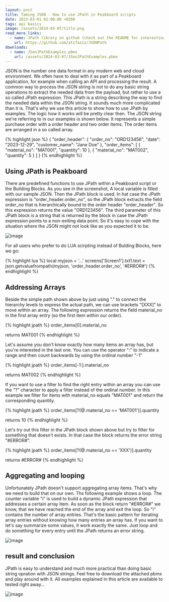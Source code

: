 ```yaml
---
layout: post
title: Taming JSON - How to use JPath in Peakboard scripts
date: 2023-03-01 02:00:00 +0200
tags: api basics
image: /assets/2024-03-07/title.png
read_more_links:
  - name: JPath library on github (check out the README for interesting details)
    url: https://github.com/atifaziz/JSONPath
downloads:
  - name: JSonJPathExamples.pbmx
    url: /assets/2024-03-07/JSonJPathExamples.pbmx
---
```


JSON is the number one data format in any modern web and cloud environment. We often have to deal with it as part of a Peakboard application, for example when calling an API and processing the result. A common way to process the JSON string is not to do any basic string operations to extract the needed data from the payload, but rather to use a so called JPath expression. This JPath is a string describing the way to find the needed data within the JSON string. It sounds much more complicated than it is. That's why we use this article to show how to use JPath by examples. The logic how it works will be pretty clear then. The JSON string we're referring to in our examples is shown below. It represents a simple purchase order with a order header and two order items. The order items are arranged in a so called array.

{% highlight json %}
{
    "order_header": {
        "order_no": "ORD123456",
        "date": "2023-12-29",
        "customer_name": "Jane Doe"
    },
    "order_items": [
        {
            "material_no": "MAT001",
            "quantity": 10
        },
        {
            "material_no": "MAT002",
            "quantity": 5
        }
    ]
}
{% endhighlight %}

## Using JPath is Peakboard

There are predefined functions to use JPath within a Peakboard script or the Building Blocks. As you see in the screenshot, A local variable is filled with our sample JSON. Then the JPath block is used. In hat case the JPath expression is "order_header.order_no", so the JPath block extracts the field order_no that is hierarchically bound to the order header "order_header". So this expression returns the value "ORD123456". The third parameter of this JPath block is a string that is returned by the block in case the JPath expression points to a non-exiting data point. So it's easy to cope with the situation where the JSON might not look like as you expected it to be.

![image](/assets/2024-03-07/010.png)

For all users who prefer to do LUA scirpting instead of Bulding Blocks, here we go:

{% highlight lua %}
local myjson = '...'
screens['Screen1'].txt1.text = json.getvaluefrompath(myjson, 'order_header.order_no', '#ERROR#')
{% endhighlight %}

## Addressing Arrays

Beside the simple path shown above by just using "." to connect the hierarchy levels to express the actual path, we can use brackets "[XXX]" to move within an array. The following expression returns the field material_no in the first array entry (so the first item within our order).

{% highlight jpath %}
order_items[0].material_no

returns MAT001
{% endhighlight %}

Let's assume you don't know exactly how many items an array has, but you're interested in the last one. You can use the operator ":" to indicate a range and then count backwards by using the ordinal number "-1"

{% highlight jpath %}
order_items[-1:].material_no

returns MAT002
{% endhighlight %}

If you want to use a filter to find the right entry within an array you can use the "?" character to apply a filter instead of the ordinal number. In this example we filter for items with material_no equals "MAT001" and return the corresponding quantity.

{% highlight jpath %}
order_items[?(@.material_no == 'MAT001')].quantity

returns 10
{% endhighlight %}

Let's try out this filter in the JPath block shown above but try to filter for something that doesn't exists. In that case the block returns the error string "#ERROR#".

{% highlight jpath %}
order_items[?(@.material_no == 'XXX')].quantity

returns #ERROR#
{% endhighlight %}

## Aggregating and looping

Unfortunately JPath doesn't support aggregating array items. That's why we need to build that on our own. Ths following example shows a loop. The counter variable "i" is used to build a dynamic JPath expression that addresses a certain array item. As soon as the block return "#ERROR#" we know, that we have reached the end of the array and exit the loop. So "i" contains the number of array entries. That's the basic pattern for iterating array entries without knowing how many entries an array has. If you want to let's say summarize some values, it work exactly the same. Just loop and do something for every entry until the JPath returns an error string.

![image](/assets/2024-03-07/020.png)

## result and conclusion

JPath is easy to understand and much more practical than doing basic string opration with JSON strings. Feel free to download the attached pbmx and play around with it. All examples explained in this article are available to tested right away...

![image](/assets/2024-03-07/result.gif)

